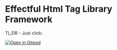 # Effectful Html Tag Library Framework

TL;DR - Just click:

[![Open in Gitpod](https://gitpod.io/button/open-in-gitpod.svg)](https://gitpod.io/#https://github.com/complyue/eff-tag-lib/blob/master/poc.edh)
